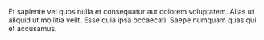 Et sapiente vel quos nulla et consequatur aut dolorem voluptatem. Alias ut aliquid ut mollitia velit. Esse quia ipsa occaecati. Saepe numquam quas qui et accusamus.